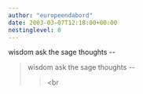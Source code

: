 ```yaml
---
author: "europeendabord"
date: 2003-03-07T12:18:00+00:00
nestinglevel: 0
---
```

<!DOCTYPE HTML PUBLIC "-//W3C//DTD HTML 4.01//EN" "[http://www.w3.org/TR/html4/loose.dtd%22%3E%3Chtml%3E%3Chead%3E%3Ctitle%3EToki](http://www.w3.org/TR/html4/loose.dtd%22%3E%3Chtml%3E%3Chead%3E%3Ctitle%3EToki) Pona: Deuxième leçon</title
><meta http-equiv="Content-Type" content="text/html; charset=iso-8859-1"
><link rel="stylesheet" type="text/css" href="nasin.css.htm"
></head
><body
><table width="100%" border="0" cellspacing="0" cellpadding="0"
><tr
> <td rowspan="2" valign="top" width="125" height="106" align="left"
><ahref="default.htm"
><img src="tp3.gif" border="0" id=":)" alt=":)"width="111" height="92"
></a
></td
> <td align="left" valign="bottom" class="tokilawa"
>Toki Pona</td
> <td align="right" valign="bottom" class="tokiante"
>le language dubien<br
>le simple chemin de vie</td
></tr
><tr
><td height="9"
></td
><td
></td
></tr
></table
><table width="100%" border="0" cellspacing="0" cellpadding="0" class="laso"
><tr
> <td
>   <a href="intro.php.htm" class="nav"
>introduction</a
>   <a href="learn.php.htm" class="nav"
>leçons</a
>   <a href="dict.php.htm" class="nav"
>dictionnaires</a
>   <a href="comix.php.htm" class="nav"
>bandes dessinées</a
>   <a href="lit.php.htm" class="nav"
>littérature</a
>   <a href="chat.php.htm" class="nav"
>chat</a
>   <a href="[http://groups.yahoo.com/group/tokipona/%22class=%22nav](http://groups.yahoo.com/group/tokipona/%22class=%22nav)" target="\_blank"
>discussions</a
>   <a href="links.php.htm" class="nav"
>liens</a
>   <a href="fun.php.htm" class="nav"
>détente</a
>   <a href="help.php.htm" class="nav"
>contribution</a
></td
></tr
></table
><!--
 <td class="nav"
>wisdom</td
> <td class="nav"
>ask the sage</td
> <td class="nav"
>thoughts</td
> --

><p
> </p
><h1
><img src="swirl.gif" width="66" height="25" border="0"alt="\*\*\*"
>  Deuxième leçon  <img src="swirl.gif"width="66" height="25" border="0" alt="\*\*\*"
></h1
><p
> </p
><p class="lawa"
>Vocabulaire</p
><p
>(Cliquer sur le texte relevé en bleu pour entendre sa prononciation)</p
> <table border="0" cellspacing="0" cellpadding="0"
><tr
> <td
><a href="kalama/ike.wav" class="kalama"
>ike</a
></td
> <td width="10"
></td
> <td
>mauvais, faux, négatif</td
></tr
><tr
> <td
><a href="kalama/ma.wav" class="kalama"
>ma</a
></td
> <td
></td
> <td
>pays, terre, région, territoire</td
></tr
><tr
> <td
><a href="kalama/mute.wav" class="kalama"
>mute</a
></td
> <td
></td
> <td
>beaucoup, très, accumulé, abondance, quantité</td
></tr
><tr
> <td
><a href="kalama/ni.wav" class="kalama"
>ni</a
></td
> <td
></td
> <td
>ce, ceci, cela</td
></tr
><tr
> <td
><a href="kalama/tenpo.wav" class="kalama"
>tenpo</a
></td
> <td
></td
> <td
>temps, période</td
></tr
></table
><p
> </p
><p class="lawa"
>Expressions composées</p
><p
>Dans la leçon précédente, quelques mots simples avaient été présentés.Etant donné le vocabulaire extrêmement limité de toki pona, cette langue arecours à quantité de mots composés permettant de préciser ce dont on parle.</p
><p
>L'une des méthodes pour ce faire consiste à ajouter un second mot aprèsle premier:</p
><table border="0" cellspacing="0" cellpadding="0"
><tr
> <td
><strong
>jan</strong
></td
> <td width="10"
></td
> <td
>personne</td
></tr
><tr
> <td
><strong
>jan pona</strong
></td
> <td
></td
> <td
>personne agréable, ami</td
></tr
><tr
> <td
><strong
>jan ike</strong
></td
> <td
></td
> <td
>personne mauvaise, garnement</td
></tr
><tr
> <td
><strong
>jan ni</strong
></td
> <td
></td
> <td
>cette personne</td
></tr
></table
><br
><table border="0" cellspacing="0" cellpadding="0"
><tr
> <td
><strong
>tenpo</strong
></td
> <td width="10"
></td
> <td
>temps</td
></tr
><tr
> <td
><strong
>tenpo pona</strong
></td
> <td
></td
> <td
>bon temps, moment agréable</td
></tr
><tr
> <td
><strong
>tenpo suno</strong
></td
> <td
></td
> <td
>temps d'une apparition du soleil, jour</td
></tr
><tr
> <td
><strong
>tenpo mute</strong
></td
> <td
></td
> <td
>beaucoup de temps</td
></tr
><tr
> <td
><strong
>tenpo suli</strong
></td
> <td
></td
> <td
>un long moment</td
></tr
></table
><br
><table border="0" cellspacing="0" cellpadding="0"
><tr
> <td
><strong
>ma</strong
></td
> <td width="10"
></td
> <td
>pays</td
></tr
><tr
> <td
><strong
>ma suli</strong
></td
> <td
></td
> <td
>une grande zone</td
></tr
></table
><p
>Le second mot joue l'adjectif et précise le sens du mot de tête, mot detête qui est donc le terme essentiel.</p
><p
> </p
><p class="lawa"
>Construction cumulative d'expressions composées</p
><p
>C'est ainsi que d'autres qualificatifs peuvent être ajoutés aux noms. Ilssont <em
>cumulatifs</em
>. Ceci signifie qu'en ajoutant un troisième terme,il modifie la signification globale de l'expression précédante plutôt que lesens du voisin qu'il suit directement.</p
><table border="0" cellspacing="0" cellpadding="0"
><tr
> <td
><strong
>jan</strong
></td
> <td width="10"
></td
> <td
>persone</td
></tr
><tr
> <td
><strong
>jan suli</strong
></td
> <td
></td
> <td
>grande/haute/importante personne, adulte, VIP, géant</td
></tr
><tr
> <td
><strong
>jan suli ni</strong
></td
> <td
></td
> <td
>cette personne importante, cet adulte</td
></tr
></table
><br
><table border="0" cellspacing="0" cellpadding="0"
><tr
> <td
><strong
>tenpo</strong
></td
> <td width="10"
></td
> <td
>temps</td
></tr
><tr
> <td
><strong
>tenpo suno</strong
></td
> <td
></td
> <td
>temps d'une apparition du soleil, jour</td
></tr
><tr
> <td
><strong
>tenpo suno ni</strong
></td
> <td
></td
> <td
>ce jour, aujourd'hui</td
></tr
><tr
> <td
><strong
>tenpo suno pona</strong
></td
> <td
></td
> <td
>une belle journée</td
></tr
></table
><p
>Les significations sont prises en considération dans leur ordred'apparition. Dans le premier exemple, <strong
>suli</strong
> <em
>grand</em
>affine le sens de <strong
>jan</strong
> <em
>personne</em
>, d'où <strong
>jansuli</strong
> <em
>adulte</em
>. Puis <strong
>ni</strong
> <em
>ce</em
> s'ajouteà <strong
>jan suli</strong
> <em
>adulte</em
> pour former <strong
>jan sulini</strong
> <em
>cet adulte</em
>.</p
><p
> </p
><p class="lawa"
>Possessifs</p
><p
>Des formes possessives telles que <em
>mon</em
>, <em
>ton / votre</em
> et<em
>les génitifs saxons du genre Matthew's</em
> sont aussi rendues par desqualificatifs. Ils suffit de faire suivre le terme principal par le mot depossession.</p
><table border="0" cellspacing="0" cellpadding="0"
><tr
> <td
><strong
>moku mi</strong
></td
> <td width="10"
></td
> <td
>ma nourriture, mes aliments</td
></tr
><tr
> <td
><strong
>ma sina</strong
></td
> <td
></td
> <td
>votre pays</td
></tr
><tr
> <td valign="top"
><strong
>telo jan</strong
></td
> <td
></td
> <td
>l'eau de quelqu'un</td
></tr
><tr
> <td valign="top"
><strong
>telo ma</strong
></td
> <td
></td
> <td
>l'eau du pays / l'eau de pays</td
></tr
></table
><p
>Remarquer que les mots ne changent jamais de forme. Ainsi<strong
>mi</strong
> sert aussi bien de <em
>je</em
>, que de <em
>me</em
>, oude <em
>mon</em
>. De la position du mot découle sa signification et safonction. </p
><p
>Dans d'autres examples, <strong
>telo</strong
> <em
>eau, liquide</em
> peutsignifier <em
>aqueux, mouillé, humide</em
> lorsqu'il est utilisé derrière un autre mot. </p
><table border="0" cellspacing="0" cellpadding="0"
><tr
> <td
><strong
>ma telo</strong
></td
> <td width="10"
></td
> <td
>pays luvieux, terre humide, zone bourbeuse</td
></tr
><tr
> <td
><strong
>tenpo telo</strong
></td
> <td
></td
> <td
>temps pluvieux, saison humide or pluvieuse</td
></tr
></table
><p
> </p
><p class="lawa"
>Exemples supplémentaires</p
><table border="0" cellspacing="0" cellpadding="0"
> <tr
> <td
><strong
>tenpo suno li pona</strong
></td
> <td width="10"
></td
> <td
>La journée est belle.</td
> </tr
> <tr
> <td
><strong
>jan suli li moku</strong
></td
> <td
></td
> <td
>La grande personne (ou l'adulte) mange.</td
> </tr
> <tr
> <td
><strong
>ma ni li suli mute</strong
></td
> <td
></td
> <td
>Ce pays est très vaste.</td
> </tr
> <tr
> <td
><b
>ma mute li pona</b
></td
> <td
></td
> <td
>Beaucoup de pays sont biens.</td
> </tr
> <tr
> <td
><strong
>mi jan</strong
></td
> <td
></td
> <td
>Je suis un homme (être humain).</td
> </tr
> <tr
> <td
><strong
>sina jan pona</strong
></td
> <td
></td
> <td
>Vous êtes quelqu'un de bon / vous êtes un ami.</td
> </tr
> <tr
> <td
><strong
>telo sina li ike</strong
></td
> <td
></td
> <td
>Votre eau est mauvaise.</td
> </tr
> <tr
> <td
><strong
>jan suli ike li kama</strong
></td
> <td
></td
> <td
>Le mauvais géant est venu.</td
> </tr
></table
><p
> </p
><p class="lawa"
>Exercice</p
><p
>Traduire les phrases suivantes en Toki Pona.</p
><table
><tr
> <td
> <textarea rows="8" cols="60"
>Cette eau est mauvaise.Une merde ("excuses") arrive.Mon pays est grand.Cette période est longue.Beaucoup d'amis ont mangé.Le paysan est bon.Vous êtes vraiment bien.</textarea
></td
> <td
><a href="ans2.html" target="answers" onclick="window.open('ans2.html','answers', 'width=380,height=245'); return false"
><strong
>pour vouscontrôler, cliquer ici</strong
></a
></td
></tr
></table
><br
><br
><table border="0" width="100%"
><tr
> <td align="left" class="suli"
>retour en arrière vers les <ahref="learn.php.htm"
>leçons</a
></td
> <td align="right" class="suli"
>avancer à la <a href="tp3.php.htm"
>leçontrois</a
></td
></tr
></table
><br
><br
><table width="100%" border="0" cellspacing="0" cellpadding="0" class="laso"
><tr
> <td
>   <a href="intro.php.htm" class="nav"
>introduction</a
>   <a href="learn.php.htm" class="nav"
>leçons</a
>   <a href="dict.php.htm" class="nav"
>dictionaires</a
>   <a href="comix.php.htm" class="nav"
>bandes dessinées</a
>   <a href="lit.php.htm" class="nav"
>littérature</a
>   <a href="chat.php.htm" class="nav"
>chat</a
>   <a href="[http://groups.yahoo.com/group/tokipona/%22class=%22nav](http://groups.yahoo.com/group/tokipona/%22class=%22nav)" target="\_blank"
>discussions</a
>   <a href="links.php.htm" class="nav"
>liens</a
>   <a href="fun.php.htm" class="nav"
>détente</a
>   <a href="help.php.htm" class="nav"
>contribution</a
></td
></tr
></table
><!--
 <td class="nav"
>wisdom</td
> <td class="nav"
>ask the sage</td
> <td class="nav"
>thoughts</td
> --

><br
><p class="lili"
>Adresser commentaires ou questions à <ahref="[http://groups.yahoo.com/group/tokipona/](http://groups.yahoo.com/group/tokipona/)" target="\_blank"
><strong
>TokiPona discussion group</strong
></a
>.<br
>Dernière mise à jour: June 2002<br
>Copyright © 2001-2002 Toki Pona.Tous droits réservés.<BR
>Traduction bénévole: François Comparot</p
></body
></html
>